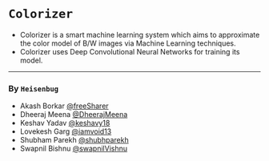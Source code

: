 # `Colorizer`
+ Colorizer is a smart machine learning system which aims to approximate the color model of B/W images via Machine Learning techniques.
+ Colorizer uses Deep Convolutional Neural Networks for training its model.

----
### By `Heisenbug`
+ Akash Borkar [@freeSharer](https://github.com/freeSharer)
+ Dheeraj Meena [@DheerajMeena](https://github.com/DheerajMeena)
+ Keshav Yadav [@keshavy18](https://github.com/keshavy18)
+ Lovekesh Garg [@iamvoid13](https://github.com/iamvoid13)
+ Shubham Parekh [@shubhparekh](https://github.com/shubhparekh)
+ Swapnil Bishnu [@swapnilVishnu](https://github.com/swapnilVishnu)
